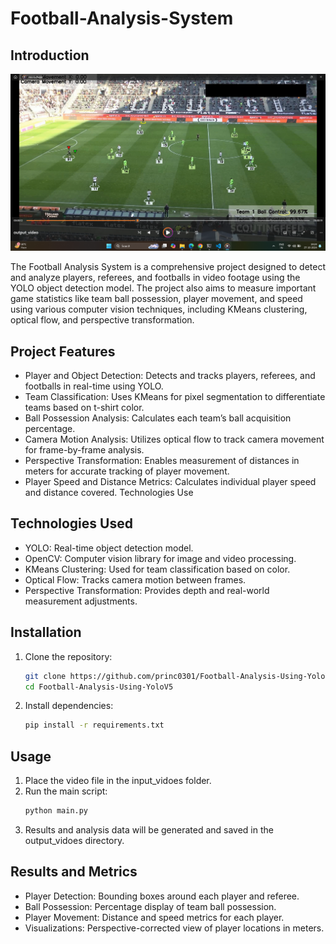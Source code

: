 # Football-Analysis-System

## Introduction
![Alt text](demo.png)

The Football Analysis System is a comprehensive project designed to detect and analyze players, referees, and footballs in video footage using the YOLO object detection model. The project also aims to measure important game statistics like team ball possession, player movement, and speed using various computer vision techniques, including KMeans clustering, optical flow, and perspective transformation.

## Project Features
- Player and Object Detection: Detects and tracks players, referees, and footballs in real-time      using YOLO.
- Team Classification: Uses KMeans for pixel segmentation to differentiate teams based on t-shirt 
  color.
- Ball Possession Analysis: Calculates each team’s ball acquisition percentage.
- Camera Motion Analysis: Utilizes optical flow to track camera movement for frame-by-frame 
  analysis.
- Perspective Transformation: Enables measurement of distances in meters for accurate tracking of 
  player movement.
- Player Speed and Distance Metrics: Calculates individual player speed and distance covered.
  Technologies Use

## Technologies Used
- YOLO: Real-time object detection model.
- OpenCV: Computer vision library for image and video processing.
- KMeans Clustering: Used for team classification based on color.
- Optical Flow: Tracks camera motion between frames.
- Perspective Transformation: Provides depth and real-world measurement adjustments.

## Installation

1. Clone the repository:
   ```sh
   git clone https://github.com/princ0301/Football-Analysis-Using-YoloV5.git
   cd Football-Analysis-Using-YoloV5
   ```
2. Install dependencies:
   ```sh
   pip install -r requirements.txt
   ```
## Usage

1. Place the video file in the input_vidoes folder.
2. Run the main script:
   ```sh
   python main.py
   ```
3. Results and analysis data will be generated and saved in the output_vidoes directory.

## Results and Metrics
- Player Detection: Bounding boxes around each player and referee.
- Ball Possession: Percentage display of team ball possession.
- Player Movement: Distance and speed metrics for each player.
- Visualizations: Perspective-corrected view of player locations in meters.

   
